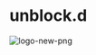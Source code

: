 # unblock.d

![logo-new-png](https://user-images.githubusercontent.com/7098556/197433188-a3c66c0b-1b66-4237-ac61-b055fbc1cd28.png)
